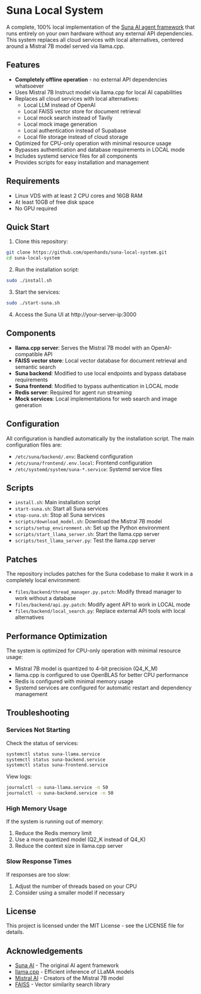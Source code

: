 # Suna Local System

A complete, 100% local implementation of the [Suna AI agent framework](https://github.com/kortix-ai/suna) that runs entirely on your own hardware without any external API dependencies. This system replaces all cloud services with local alternatives, centered around a Mistral 7B model served via llama.cpp.

## Features

- **Completely offline operation** - no external API dependencies whatsoever
- Uses Mistral 7B Instruct model via llama.cpp for local AI capabilities
- Replaces all cloud services with local alternatives:
  - Local LLM instead of OpenAI
  - Local FAISS vector store for document retrieval
  - Local mock search instead of Tavily
  - Local mock image generation
  - Local authentication instead of Supabase
  - Local file storage instead of cloud storage
- Optimized for CPU-only operation with minimal resource usage
- Bypasses authentication and database requirements in LOCAL mode
- Includes systemd service files for all components
- Provides scripts for easy installation and management

## Requirements

- Linux VDS with at least 2 CPU cores and 16GB RAM
- At least 10GB of free disk space
- No GPU required

## Quick Start

1. Clone this repository:
```bash
git clone https://github.com/openhands/suna-local-system.git
cd suna-local-system
```

2. Run the installation script:
```bash
sudo ./install.sh
```

3. Start the services:
```bash
sudo ./start-suna.sh
```

4. Access the Suna UI at http://your-server-ip:3000

## Components

- **llama.cpp server**: Serves the Mistral 7B model with an OpenAI-compatible API
- **FAISS vector store**: Local vector database for document retrieval and semantic search
- **Suna backend**: Modified to use local endpoints and bypass database requirements
- **Suna frontend**: Modified to bypass authentication in LOCAL mode
- **Redis server**: Required for agent run streaming
- **Mock services**: Local implementations for web search and image generation

## Configuration

All configuration is handled automatically by the installation script. The main configuration files are:

- `/etc/suna/backend/.env`: Backend configuration
- `/etc/suna/frontend/.env.local`: Frontend configuration
- `/etc/systemd/system/suna-*.service`: Systemd service files

## Scripts

- `install.sh`: Main installation script
- `start-suna.sh`: Start all Suna services
- `stop-suna.sh`: Stop all Suna services
- `scripts/download_model.sh`: Download the Mistral 7B model
- `scripts/setup_environment.sh`: Set up the Python environment
- `scripts/start_llama_server.sh`: Start the llama.cpp server
- `scripts/test_llama_server.py`: Test the llama.cpp server

## Patches

The repository includes patches for the Suna codebase to make it work in a completely local environment:

- `files/backend/thread_manager.py.patch`: Modify thread manager to work without a database
- `files/backend/api.py.patch`: Modify agent API to work in LOCAL mode
- `files/backend/local_search.py`: Replace external API tools with local alternatives

## Performance Optimization

The system is optimized for CPU-only operation with minimal resource usage:

- Mistral 7B model is quantized to 4-bit precision (Q4_K_M)
- llama.cpp is configured to use OpenBLAS for better CPU performance
- Redis is configured with minimal memory usage
- Systemd services are configured for automatic restart and dependency management

## Troubleshooting

### Services Not Starting

Check the status of services:
```bash
systemctl status suna-llama.service
systemctl status suna-backend.service
systemctl status suna-frontend.service
```

View logs:
```bash
journalctl -u suna-llama.service -n 50
journalctl -u suna-backend.service -n 50
```

### High Memory Usage

If the system is running out of memory:
1. Reduce the Redis memory limit
2. Use a more quantized model (Q2_K instead of Q4_K)
3. Reduce the context size in llama.cpp server

### Slow Response Times

If responses are too slow:
1. Adjust the number of threads based on your CPU
2. Consider using a smaller model if necessary

## License

This project is licensed under the MIT License - see the LICENSE file for details.

## Acknowledgements

- [Suna AI](https://github.com/kortix-ai/suna) - The original AI agent framework
- [llama.cpp](https://github.com/ggerganov/llama.cpp) - Efficient inference of LLaMA models
- [Mistral AI](https://mistral.ai/) - Creators of the Mistral 7B model
- [FAISS](https://github.com/facebookresearch/faiss) - Vector similarity search library